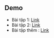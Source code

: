 ## Demo
- Bài tập 1: [Link](https://share.cleanshot.com/PTWRtcny) 
- Bài tập 2: [Link](https://share.cleanshot.com/CyB8Fbzb)
- Bài tập thêm : [Link](https://share.cleanshot.com/7vWQP2XC)
